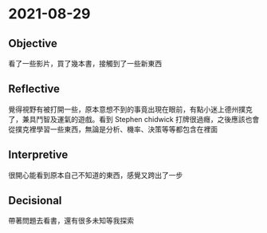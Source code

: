 # 2021-08-29

## Objective

看了一些影片，買了幾本書，接觸到了一些新東西

## Reflective

覺得視野有被打開一些，原本意想不到的事竟出現在眼前，有點小迷上德州撲克了，兼具鬥智及運氣的遊戲。看到 Stephen chidwick 打牌很過癮，之後應該也會從撲克裡學習一些東西，無論是分析、機率、決策等等都包含在裡面

## Interpretive

很開心能看到原本自己不知道的東西，感覺又跨出了一步

## Decisional

帶著問題去看書，還有很多未知等我探索
